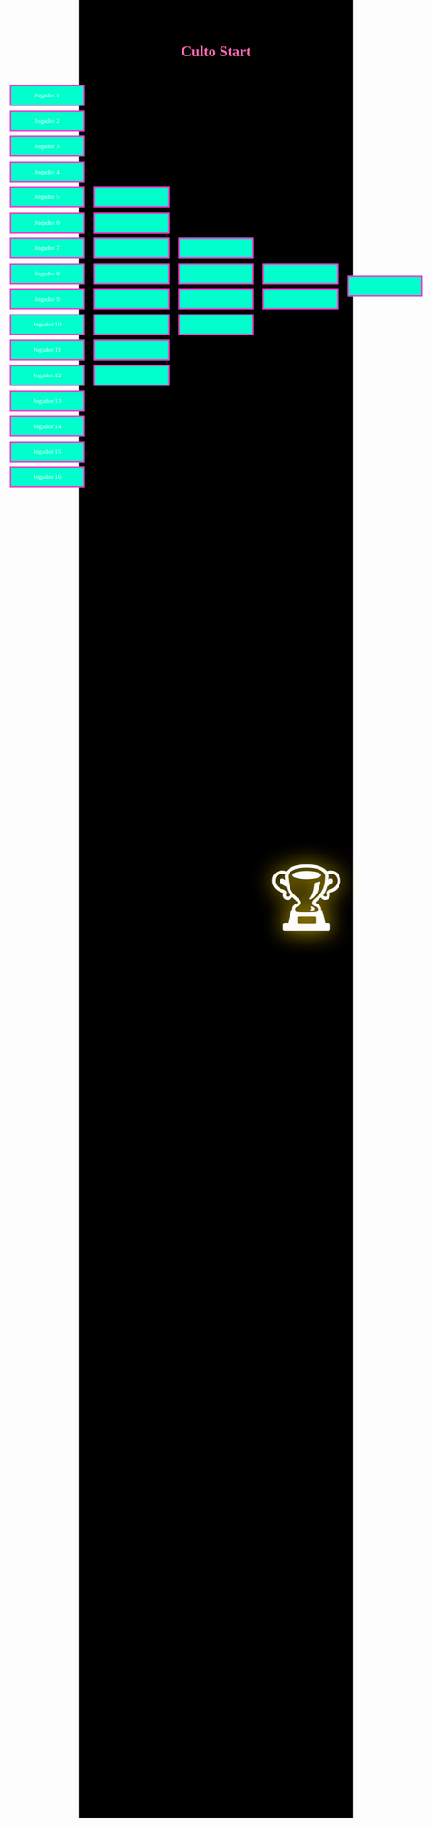 <!DOCTYPE html>
<html lang="pt">
<head>
    <meta charset="UTF-8">
    <meta name="viewport" content="width=device-width, initial-scale=1.0">
    <title>START JOVENS NOVA SANTA RITA</title>
    <style>
        body {
            background-color: black;
            color: white;
            font-family: 'Press Start 2P', cursive;
            text-align: center;
            transform: scale(0.8);
            transform-origin: top;
        }
        h1 {
            color: hotpink;
            font-size: 32px;
        }
        .bracket {
            display: flex;
            justify-content: center;
            align-items: center;
            flex-wrap: nowrap;
            margin-top: 50px;
        }
        .round {
            display: flex;
            flex-direction: column;
            margin: 0 10px;
        }
        .match {
            width: 160px;
            height: 40px;
            background-color: #00ffcc;
            border: 3px solid #ff33cc;
            display: flex;
            align-items: center;
            justify-content: center;
            margin: 5px 0;
            cursor: pointer;
        }
        .match:hover {
            background-color: #ff33cc;
        }
        .champion {
            margin-top: 50px;
        }
        .trophy {
            font-size: 50px;
            display: none;
        }
        .blinking-trophy {
            font-size: 150px;
            position: absolute;
            right: 20px;
            top: 50%;
            transform: translateY(-50%);
            animation: blink 0.5s infinite alternate;
            filter: drop-shadow(0 0 20px gold);
            image-rendering: pixelated;
        }
        @keyframes blink {
            from { opacity: 1; filter: drop-shadow(0 0 25px gold); }
            to { opacity: 0.5; filter: drop-shadow(0 0 10px gold); }
        }
        .fireworks {
            position: fixed;
            width: 100vw;
            height: 100vh;
            top: 0;
            left: 0;
            background: url('https://media.giphy.com/media/3o7abKhOpu0NwenH3O/giphy.gif') center center / cover no-repeat;
            display: none;
        }
    </style>
    <link href="https://fonts.googleapis.com/css2?family=Press+Start+2P&display=swap" rel="stylesheet">
</head>
<body>
    <h1>Culto Start</h1>
    <div class="bracket">
        <div class="round">
            <div class="match" contenteditable="true">Jogador 1</div>
            <div class="match" contenteditable="true">Jogador 2</div>
            <div class="match" contenteditable="true">Jogador 3</div>
            <div class="match" contenteditable="true">Jogador 4</div>
            <div class="match" contenteditable="true">Jogador 5</div>
            <div class="match" contenteditable="true">Jogador 6</div>
            <div class="match" contenteditable="true">Jogador 7</div>
            <div class="match" contenteditable="true">Jogador 8</div>
            <div class="match" contenteditable="true">Jogador 9</div>
            <div class="match" contenteditable="true">Jogador 10</div>
            <div class="match" contenteditable="true">Jogador 11</div>
            <div class="match" contenteditable="true">Jogador 12</div>
            <div class="match" contenteditable="true">Jogador 13</div>
            <div class="match" contenteditable="true">Jogador 14</div>
            <div class="match" contenteditable="true">Jogador 15</div>
            <div class="match" contenteditable="true">Jogador 16</div>
        </div>
        <div class="round">
            <div class="match" contenteditable="true"></div>
            <div class="match" contenteditable="true"></div>
            <div class="match" contenteditable="true"></div>
            <div class="match" contenteditable="true"></div>
            <div class="match" contenteditable="true"></div>
            <div class="match" contenteditable="true"></div>
            <div class="match" contenteditable="true"></div>
            <div class="match" contenteditable="true"></div>
        </div>
        <div class="round">
            <div class="match" contenteditable="true"></div>
            <div class="match" contenteditable="true"></div>
            <div class="match" contenteditable="true"></div>
            <div class="match" contenteditable="true"></div>
        </div>
        <div class="round">
            <div class="match" contenteditable="true"></div>
            <div class="match" contenteditable="true"></div>
        </div>
        <div class="round">
            <div class="match" contenteditable="true" oninput="showTrophy()"></div>
        </div>
        <div class="trophy">🏆</div>
        <div class="blinking-trophy">🏆</div>
    </div>
    <div class="fireworks" id="fireworks"></div>
    <script>
        function showTrophy() {
            let champion = document.querySelector('.round:last-child .match');
            let trophy = document.querySelector('.trophy');
            let fireworks = document.getElementById('fireworks');
            if (champion.innerText.trim() !== '') {
                trophy.style.display = 'block';
                fireworks.style.display = 'block';
                setTimeout(() => { fireworks.style.display = 'none'; }, 3000);
            }
        }
    </script>
</body>
</html>
